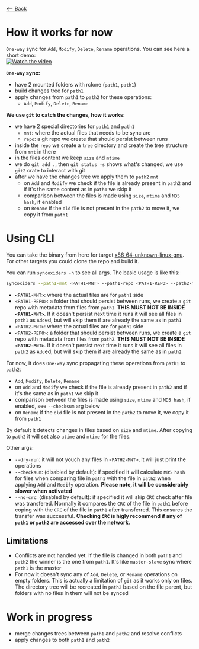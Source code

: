 [⟵ Back](../../README.md#poc)

# How it works for now

`One-way` sync for `Add`, `Modify`, `Delete`, `Rename` operations. You can see here a short demo:  
[![Watch the video](https://img.youtube.com/vi/JHQC1XpCzQw/0.jpg)](https://www.youtube.com/watch?v=JHQC1XpCzQw)

**`One-way` sync:**
- have 2 mounted folders with rclone (`path1`, `path1`)
- build changes tree for `path1`
- apply changes from `path1` to `path2` for these operations:
    - `Add`, `Modify`, `Delete`, `Rename`

**We use `git` to catch the changes, how it works:**
- we have 2 special directories for `path1` and `path1`
    - `mnt`: where the actual files that needs to be sync are
    - `repo`: a git repo we create that should persist between runs
- inside the `repo` we create a `tree` directory and create the tree structure from `mnt` in there
- in the files content we keep `size` and `mtime`
- we do `git add .`, then `git status -s` shows what's changed, we use `git2` crate to interact with git
- after we have the changes tree we apply them to `path2` `mnt`
    - on `Add` and `Modify` we check if the file is already present in `path2` and if it's the same content as in `path1` we skip it
    - comparison between the files is made using `size`, `mtime` and `MD5 hash`, if enabled
    - on `Rename` if the `old` file is not present in the `path2` to move it, we copy it from `path1`

# Using CLI

You can take the binary from here for target [x86_64-unknown-linux-gnu](https://drive.google.com/file/d/1UnWR5rnPfOW3OBLu21xJySPDVHkEbb-v/view?usp=sharing).  
For other targets you could clone the repo and build it.

You can run `syncoxiders -h` to see all args. The basic usage is like this:

```bash
syncoxiders --path1-mnt <PATH1-MNT> --path1-repo <PATH1-REPO> --path2-mnt <PATH2-MNT> --path2-repo <PATH2-REPO>
```

- `<PATH1-MNT>`: where the actual files are for `path1` side
- `<PATH1-REPO>`: a folder that should persist between runs, we create a `git` repo with metadata from files from `path1`. **THIS MUST NOT BE INSIDE `<PATH1-MNT>`**. If it doesn't persist next time it runs it will see all files in `path1` as `Add`ed, but will skip them if are already the same as in `path1`
- `<PATH2-MNT>`: where the actual files are for `path2` side
- `<PATH2-REPO>`: a folder that should persist between runs, we create a `git` repo with metadata from files from `path2`. **THIS MUST NOT BE INSIDE `<PATH2-MNT>`**. If it doesn't persist next time it runs it will see all files in `path2` as `Add`ed, but will skip them if are already the same as in `path2`

For now, it does `One-way` sync propagating these operations from `path1` to `path2`:
- `Add`, `Modify`, `Delete`, `Rename`
- on `Add` and `Modify` we check if the file is already present in `path2` and if it's the same as in `path1` we skip it
- comparison between the files is made using `size`, `mtime` and `MD5 hash`, if enabled, see `--checksum` arg below
- on `Rename` if the `old` file is not present in the `path2` to move it, we copy it from `path1`

By default it detects changes in files based on `size` and `mtime`. After copying to `path2` it will set also `atime` and `mtime` for the files.

Other args:
- `--dry-run`: it will not youch any files in `<PATH2-MNT>`, it will just print the operations
- `--checksum`: (disabled by default): if specified it will calculate `MD5 hash` for files when comparing file in `path1` with the file in `path2` when applying `Add` and `Modify` operation. **Please note, it will be considerably slower when activated**
- `--no-crc`: (disabled by default): if specified it will skip `CRC` check after file was transfered. Normally it compares the `CRC` of the file in `path1` before coping with the `CRC` of the file in `path1` after transferred. This ensures the transfer was successful. **Checking `CRC` is higly recommend if any of `path1` or `path2` are accessed over the network.**

## Limitations

- Conflicts are not handled yet. If the file is changed in both `path1` and `path2` the winner is the one from `path1`. It's like `master-slave` sync where `path1` is the master
- For now it doesn't sync any of `Add`, `Delete`, or `Rename` operations on empty folders. This is actually a limitation of `git` as it works only on files. The directory tree will be recreated in `path2` based on the file parent, but folders with no files in them will not be synced

# Work in progress

- merge changes trees between `path1` and `path2` and resolve conflicts
- apply changes to both `path1` and `path2`

